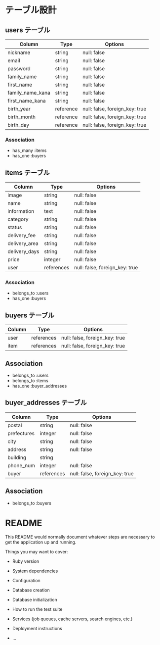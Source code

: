 # テーブル設計

## users テーブル

| Column           | Type      | Options                        |
| ---------------- | --------- | ------------------------------ |
| nickname         | string    | null: false                    |
| email            | string    | null: false                    |
| password         | string    | null: false                    |
| family_name      | string    | null: false                    |
| first_name       | string    | null: false                    |
| family_name_kana | string    | null: false                    |
| first_name_kana  | string    | null: false                    |
| birth_year       | reference | null: false, foreign_key: true |
| birth_month      | reference | null: false, foreign_key: true |
| birth_day        | reference | null: false, foreign_key: true |

### Association

- has_many :items
- has_one :buyers

## items テーブル

| Column        | Type       | Options                        |
| ------------- | ---------- | ------------------------------ |
| image         | string     | null: false                    |
| name          | string     | null: false                    |
| information   | text       | null: false                    |
| category      | string     | null: false                    |
| status        | string     | null: false                    |
| delivery_fee  | string     | null: false                    |
| delivery_area | string     | null: false                    |
| delivery_days | string     | null: false                    |
| price         | integer    | null: false                    |
| user          | references | null: false, foreign_key: true |

### Association

- belongs_to :users
- has_one :buyers

## buyers テーブル

| Column | Type       | Options                        |
| ------ | ---------- | ------------------------------ |
| user   | references | null: false, foreign_key: true |
| item   | references | null: false, foreign_key: true |

## Association

- belongs_to :users
- belongs_to :items
- has_one :buyer_addresses

## buyer_addresses テーブル

| Column      | Type       | Options                        |
| ----------- | ---------- | ------------------------------ |
| postal      | string     | null: false                    |
| prefectures | integer    | null: false                    |
| city        | string     | null: false                    |
| address     | string     | null: false                    |
| building    | string     |                                |
| phone_num   | integer    | null: false                    |
| buyer       | references | null: false, foreign_key: true |

## Association

- belongs_to :buyers

# README

This README would normally document whatever steps are necessary to get the
application up and running.

Things you may want to cover:

* Ruby version

* System dependencies

* Configuration

* Database creation

* Database initialization

* How to run the test suite

* Services (job queues, cache servers, search engines, etc.)

* Deployment instructions

* ...
